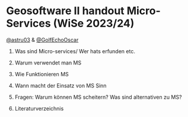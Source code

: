 # Geosoftware II handout Micro-Services (WiSe 2023/24)

[@astru03](https://github.com/astru03) & [@GolfEchoOscar](https://github.com/GolfEchoOscar)

1. Was sind Micro-services/ Wer hats erfunden etc.
2. Warum verwendet man MS
3. Wie Funktionieren MS
4. Wann macht der Einsatz von MS  Sinn
5. Fragen: Warum können MS scheitern? Was sind alternativen zu MS?

6. Literaturverzeichnis
